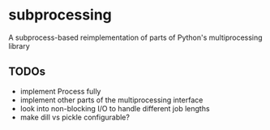 # subprocessing
A subprocess-based reimplementation of parts of Python's multiprocessing library

## TODOs
* implement Process fully
* implement other parts of the multiprocessing interface
* look into non-blocking I/O to handle different job lengths
* make dill vs pickle configurable?